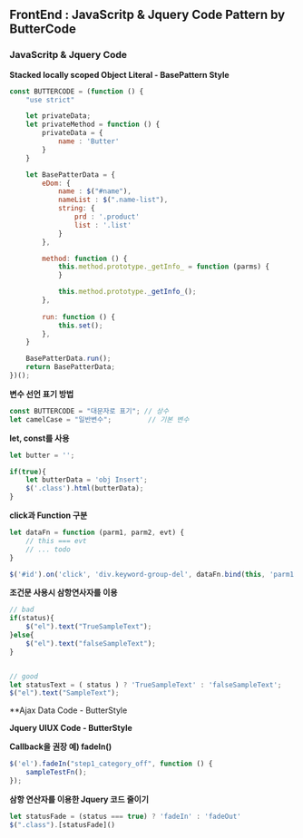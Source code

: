 ## FrontEnd : JavaScritp & Jquery Code Pattern by ButterCode

### JavaScritp & Jquery Code

**Stacked locally scoped Object Literal - BasePattern Style**
```javascript
const BUTTERCODE = (function () {
    "use strict"

    let privateData;
    let privateMethod = function () {
        privateData = {
            name : 'Butter'
        }
    }

    let BasePatterData = {
        eDom: {
            name : $("#name"),
            nameList : $(".name-list"),
            string: {
                prd : '.product'
                list : '.list'
            }
        },

        method: function () {
            this.method.prototype._getInfo_ = function (parms) {
            }

            this.method.prototype._getInfo_();
        },
        
        run: function () { 
            this.set();
        },    
    }

    BasePatterData.run();    
    return BasePatterData;
})();


```
**변수 선언 표기 방법**
```javascript
const BUTTERCODE = "대문자로 표기"; // 상수
let camelCase = "일반변수";         // 기본 변수

```



**let, const를 사용**
```javascript
let butter = '';

if(true){
    let butterData = 'obj Insert';
    $('.class').html(butterData);
}

```


**click과 Function 구분**
```javascript
let dataFn = function (parm1, parm2, evt) {
    // this === evt
    // ... todo
}

$('#id').on('click', 'div.keyword-group-del', dataFn.bind(this, 'parm1', 'parm1'));
```


**조건문 사용시 삼항연사자를 이용**
```javascript
// bad
if(status){
    $("el").text("TrueSampleText");
}else{
    $("el").text("falseSampleText");
}


// good
let statusText = ( status ) ? 'TrueSampleText' : 'falseSampleText';
$("el").text("SampleText");
```



**Ajax Data Code - ButterStyle





**Jquery UIUX Code - ButterStyle**




**Callback을 권장 예) fadeIn()**
```javascript
$('el').fadeIn("step1_category_off", function () {
    sampleTestFn();
});
```

**삼항 연산자를 이용한 Jquery 코드 줄이기**
```javascript
let statusFade = (status === true) ? 'fadeIn' : 'fadeOut'
$(".class").[statusFade]()
```

